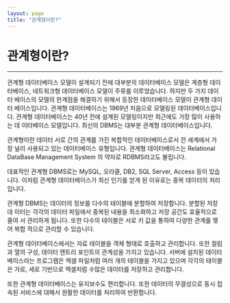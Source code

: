 ```yaml
---
layout: page
title: "관계형이란?"
--- 
```


# 관계형이란?
---
관계형 데이터베이스 모델이 설계되기 전에 대부분의 데이터베이스 모델은 계층형 데이 터베이스, 네트워크형 데이터베이스 모델이 주류를 이루었습니다. 하지만 두 가지 데이터 베이스의 모델의 한계점을 해결하기 위해서 등장한 데이터베이스 모델이 관계형 데이터 베이스입니다. 관계형 데이터베이스는 1969년 처음으로 모델링된 데이터베이스입니다. 관계형 데이터베이스는 40년 전에 설계된 모델링이지만 최근에도 가장 많이 사용하는 데 이터베이스 모델입니다. 최신의 DBMS는 대부분 관계형 데이터베이스입니다.  

관계형이란 데이터 서로 간의 관계를 가진 복합적인 데이터베이스로서 전 세계에서 가 장 널리 사용되고 있는 데이터베이스 유형입니다. 관계형 데이터베이스는 Relational DataBase Management System 의 약자로 RDBMS라고도 불립니다.  

대표적인 관계형 DBMS로는 MySQL, 오라클, DB2, SQL Server, Access 등이 있습 니다. 
이처럼 관계형 데이터베이스가 최신 인기를 얻게 된 이유로는 중복 데이터의 처리 입니다.  

관계형 DBMS는 데이터의 정보를 다수의 테이블에 분할하여 저장합니다. 분할된 저장 데 이터는 각각의 데이터 파일에서 중복된 내용을 최소화하고 저장 공간도 효율적으로 줄여 서 관리하게 됩니다. 또한 다수의 테이블은 서로 키 값을 통하여 다양한 관계를 맺어 복합 적으로 관리할 수 있습니다.  

관계형 데이터베이스에서는 자료 테이블을 객체 형태로 호출하고 관리합니다. 또한 컬럼 과 열의 구성, 데이터 엔트리 포인트의 관계성을 가지고 있습니다. 서버에 설치된 데이터 베이스라는 프로그램은 엑셀 파일처럼 여러 개의 테이블을 가지고 있으며 각각의 테이블 은 가로, 세로 기반으로 엑셀처럼 수많은 데이터를 저장하고 관리합니다.  

또한 관계형 데이터베이스는 유지보수도 편리합니다. 또한 데이터의 무결성으로 동시 접 속된 서비스에 대해서 원활한 데이터를 처리하여 반환합니다. 

<br><br>